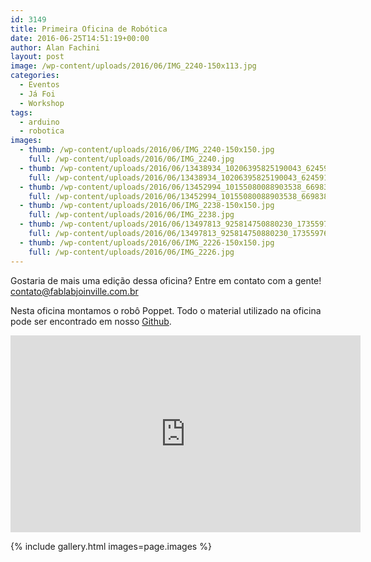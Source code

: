 ```yaml
---
id: 3149
title: Primeira Oficina de Robótica
date: 2016-06-25T14:51:19+00:00
author: Alan Fachini
layout: post
image: /wp-content/uploads/2016/06/IMG_2240-150x113.jpg
categories:
  - Eventos
  - Já Foi
  - Workshop
tags:
  - arduino
  - robotica
images:
  - thumb: /wp-content/uploads/2016/06/IMG_2240-150x150.jpg
    full: /wp-content/uploads/2016/06/IMG_2240.jpg
  - thumb: /wp-content/uploads/2016/06/13438934_10206395825190043_624591755915248593_n-150x150.jpg
    full: /wp-content/uploads/2016/06/13438934_10206395825190043_624591755915248593_n.jpg
  - thumb: /wp-content/uploads/2016/06/13452994_10155080088903538_669838957_o-150x150.jpg
    full: /wp-content/uploads/2016/06/13452994_10155080088903538_669838957_o.jpg
  - thumb: /wp-content/uploads/2016/06/IMG_2238-150x150.jpg
    full: /wp-content/uploads/2016/06/IMG_2238.jpg
  - thumb: /wp-content/uploads/2016/06/13497813_925814750880230_1735597692287094414_o-150x150.jpg
    full: /wp-content/uploads/2016/06/13497813_925814750880230_1735597692287094414_o.jpg
  - thumb: /wp-content/uploads/2016/06/IMG_2226-150x150.jpg
    full: /wp-content/uploads/2016/06/IMG_2226.jpg
---
```

Gostaria de mais uma edição dessa oficina? Entre em contato com a gente!
<contato@fablabjoinville.com.br>

Nesta oficina montamos o robô Poppet. Todo o material utilizado na oficina pode
ser encontrado em nosso [Github](https://github.com/fablabjoinville/poppet).

<iframe style="border: none; overflow: hidden;" src="https://www.facebook.com/plugins/video.php?href=https%3A%2F%2Fwww.facebook.com%2Ffablabjoinville%2Fvideos%2F1738230983110974%2F&amp;show_text=0&amp;width=560" width="560" height="315" frameborder="0" scrolling="no" allowfullscreen="allowfullscreen"></iframe>

{% include gallery.html images=page.images %}
